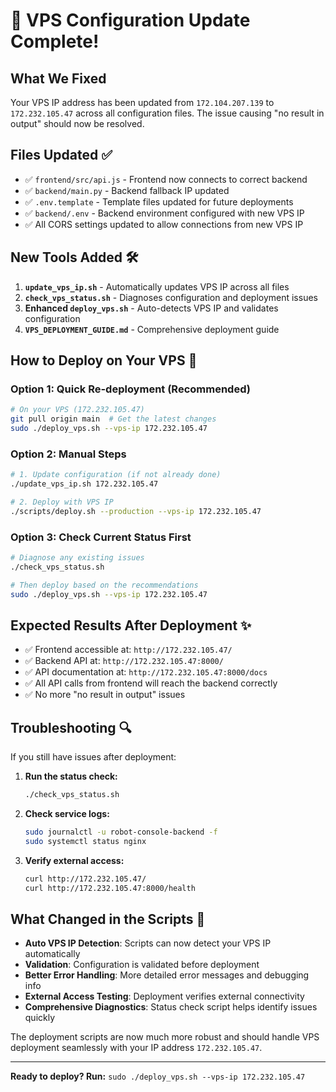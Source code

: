 # 🎉 VPS Configuration Update Complete!

## What We Fixed

Your VPS IP address has been updated from `172.104.207.139` to `172.232.105.47` across all configuration files. The issue causing "no result in output" should now be resolved.

## Files Updated ✅

- ✅ `frontend/src/api.js` - Frontend now connects to correct backend
- ✅ `backend/main.py` - Backend fallback IP updated
- ✅ `.env.template` - Template files updated for future deployments
- ✅ `backend/.env` - Backend environment configured with new VPS IP
- ✅ All CORS settings updated to allow connections from new VPS IP

## New Tools Added 🛠️

1. **`update_vps_ip.sh`** - Automatically updates VPS IP across all files
2. **`check_vps_status.sh`** - Diagnoses configuration and deployment issues
3. **Enhanced `deploy_vps.sh`** - Auto-detects VPS IP and validates configuration
4. **`VPS_DEPLOYMENT_GUIDE.md`** - Comprehensive deployment guide

## How to Deploy on Your VPS 🚀

### Option 1: Quick Re-deployment (Recommended)
```bash
# On your VPS (172.232.105.47)
git pull origin main  # Get the latest changes
sudo ./deploy_vps.sh --vps-ip 172.232.105.47
```

### Option 2: Manual Steps
```bash
# 1. Update configuration (if not already done)
./update_vps_ip.sh 172.232.105.47

# 2. Deploy with VPS IP
./scripts/deploy.sh --production --vps-ip 172.232.105.47
```

### Option 3: Check Current Status First
```bash
# Diagnose any existing issues
./check_vps_status.sh

# Then deploy based on the recommendations
sudo ./deploy_vps.sh --vps-ip 172.232.105.47
```

## Expected Results After Deployment ✨

- ✅ Frontend accessible at: `http://172.232.105.47/`
- ✅ Backend API at: `http://172.232.105.47:8000/`
- ✅ API documentation at: `http://172.232.105.47:8000/docs`
- ✅ All API calls from frontend will reach the backend correctly
- ✅ No more "no result in output" issues

## Troubleshooting 🔍

If you still have issues after deployment:

1. **Run the status check:**
   ```bash
   ./check_vps_status.sh
   ```

2. **Check service logs:**
   ```bash
   sudo journalctl -u robot-console-backend -f
   sudo systemctl status nginx
   ```

3. **Verify external access:**
   ```bash
   curl http://172.232.105.47/
   curl http://172.232.105.47:8000/health
   ```

## What Changed in the Scripts 🔧

- **Auto VPS IP Detection**: Scripts can now detect your VPS IP automatically
- **Validation**: Configuration is validated before deployment
- **Better Error Handling**: More detailed error messages and debugging info
- **External Access Testing**: Deployment verifies external connectivity
- **Comprehensive Diagnostics**: Status check script helps identify issues quickly

The deployment scripts are now much more robust and should handle VPS deployment seamlessly with your IP address `172.232.105.47`.

---

**Ready to deploy? Run:** `sudo ./deploy_vps.sh --vps-ip 172.232.105.47`